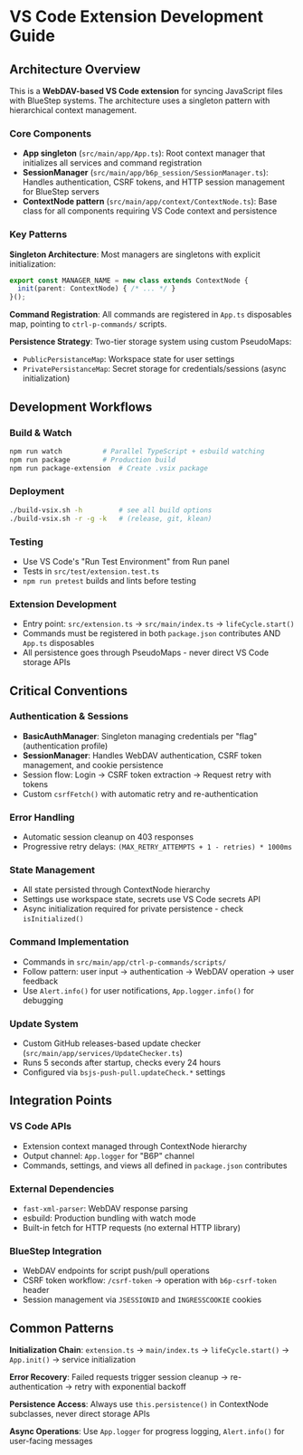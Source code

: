 # VS Code Extension Development Guide

## Architecture Overview

This is a **WebDAV-based VS Code extension** for syncing JavaScript files with BlueStep systems. The architecture uses a singleton pattern with hierarchical context management.

### Core Components

- **App singleton** (`src/main/app/App.ts`): Root context manager that initializes all services and command registration
- **SessionManager** (`src/main/app/b6p_session/SessionManager.ts`): Handles authentication, CSRF tokens, and HTTP session management for BlueStep servers
- **ContextNode pattern** (`src/main/app/context/ContextNode.ts`): Base class for all components requiring VS Code context and persistence

### Key Patterns

**Singleton Architecture**: Most managers are singletons with explicit initialization:
```typescript
export const MANAGER_NAME = new class extends ContextNode {
  init(parent: ContextNode) { /* ... */ }
}();
```

**Command Registration**: All commands are registered in `App.ts` disposables map, pointing to `ctrl-p-commands/` scripts.

**Persistence Strategy**: Two-tier storage system using custom PseudoMaps:
- `PublicPersistanceMap`: Workspace state for user settings
- `PrivatePersistanceMap`: Secret storage for credentials/sessions (async initialization)

## Development Workflows

### Build & Watch
```bash
npm run watch          # Parallel TypeScript + esbuild watching
npm run package        # Production build
npm run package-extension  # Create .vsix package
```

### Deployment
```bash
./build-vsix.sh -h         # see all build options
./build-vsix.sh -r -g -k   # (release, git, klean) 
```

### Testing
- Use VS Code's "Run Test Environment" from Run panel
- Tests in `src/test/extension.test.ts`
- `npm run pretest` builds and lints before testing

### Extension Development
- Entry point: `src/extension.ts` → `src/main/index.ts` → `lifeCycle.start()`
- Commands must be registered in both `package.json` contributes AND `App.ts` disposables
- All persistence goes through PseudoMaps - never direct VS Code storage APIs

## Critical Conventions

### Authentication & Sessions
- **BasicAuthManager**: Singleton managing credentials per "flag" (authentication profile)
- **SessionManager**: Handles WebDAV authentication, CSRF token management, and cookie persistence
- Session flow: Login → CSRF token extraction → Request retry with tokens
- Custom `csrfFetch()` with automatic retry and re-authentication

### Error Handling
- Automatic session cleanup on 403 responses
- Progressive retry delays: `(MAX_RETRY_ATTEMPTS + 1 - retries) * 1000ms`

### State Management
- All state persisted through ContextNode hierarchy
- Settings use workspace state, secrets use VS Code secrets API
- Async initialization required for private persistence - check `isInitialized()`

### Command Implementation
- Commands in `src/main/app/ctrl-p-commands/scripts/`
- Follow pattern: user input → authentication → WebDAV operation → user feedback
- Use `Alert.info()` for user notifications, `App.logger.info()` for debugging

### Update System
- Custom GitHub releases-based update checker (`src/main/app/services/UpdateChecker.ts`)
- Runs 5 seconds after startup, checks every 24 hours
- Configured via `bsjs-push-pull.updateCheck.*` settings

## Integration Points

### VS Code APIs
- Extension context managed through ContextNode hierarchy
- Output channel: `App.logger` for "B6P" channel
- Commands, settings, and views all defined in `package.json` contributes

### External Dependencies
- `fast-xml-parser`: WebDAV response parsing
- esbuild: Production bundling with watch mode
- Built-in fetch for HTTP requests (no external HTTP library)

### BlueStep Integration
- WebDAV endpoints for script push/pull operations
- CSRF token workflow: `/csrf-token` → operation with `b6p-csrf-token` header
- Session management via `JSESSIONID` and `INGRESSCOOKIE` cookies

## Common Patterns

**Initialization Chain**: `extension.ts` → `main/index.ts` → `lifeCycle.start()` → `App.init()` → service initialization

**Error Recovery**: Failed requests trigger session cleanup → re-authentication → retry with exponential backoff

**Persistence Access**: Always use `this.persistence()` in ContextNode subclasses, never direct storage APIs

**Async Operations**: Use `App.logger` for progress logging, `Alert.info()` for user-facing messages